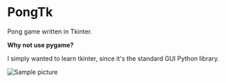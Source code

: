 # PongTk
Pong game written in Tkinter.

<b>Why not use pygame?</b>

I simply wanted to learn tkinter, since it's the standard GUI Python library.

<img src="sample.jpg" alt="Sample picture">
